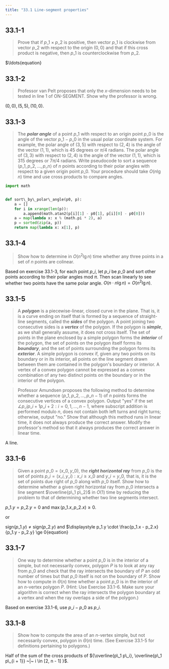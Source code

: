 ```yaml
---
title: "33.1 Line-segment properties"
---
```


## 33.1-1

> Prove that if $p\_1 \times p\_2$ is positive, then vector $p\_1$ is clockwise from vector $p\_2$ with respect to the origin $(0, 0)$ and that if this cross product is negative, then $p\_1$ is counterclockwise from $p\_2$.

$\ldots{equation}
## 33.1-2

> Professor van Pelt proposes that only the $x$-dimension needs to be tested in line 1 of ON-SEGMENT. Show why the professor is wrong.

$(0, 0), (5, 5), (10, 0)$.

## 33.1-3

> The __*polar angle*__ of a point $p\_1$ with respect to an origin point $p\_0$ is the angle of the vector $p\_1 - p\_0$ in the usual polar coordinate system. For example, the polar angle of $(3, 5)$ with respect to $(2, 4)$ is the angle of the vector $(1, 1)$, which is $45$ degrees or $\pi / 4$ radians. The polar angle of $(3, 3)$ with respect to $(2, 4)$ is the angle of the vector $(1, 1)$, which is $315$ degrees or $7\pi / 4$ radians. Write pseudocode to sort a sequence $\langle p\_1, p\_2, \ldots, p\_n \rangle$ of $n$ points according to their polar angles with respect to a given origin point $p\_0$. Your procedure should take $O(n\lg n)$ time and use cross products to compare angles.
```python
import math


def sort\_by\_polar\_angle(p0, p):
    a = []
    for i in xrange(len(p)):
        a.append(math.atan2(p[i][1] - p0[1], p[i][0] - p0[0]))
    a = map(lambda x: x % (math.pi * 2), a)
    p = sorted(zip(a, p))
    return map(lambda x: x[1], p)
```

## 33.1-4

> Show how to determine in $O(n^2 \lg n)$ time whether any three points in a set of $n$ points are colinear.

Based on exercise 33.1-3, for each point $p\_i$, let $p\_i$ be $p\_0$ and sort other points according to their polar angles mod $\pi$. Then scan linearly to see whether two points have the same polar angle. $O(n \cdot n\lg n) = O(n^2 \lg n)$.

## 33.1-5

> A __*polygon*__ is a piecewise-linear, closed curve in the plane. That is, it is a curve ending on itself that is formed by a sequence of straight-line segments, called the __*sides*__ of the polygon. A point joining two consecutive sides is a __*vertex*__ of the polygon. If the polygon is __*simple*__, as we shall generally assume, it does not cross itself. The set of points in the plane enclosed by a simple polygon forms the __*interior*__ of the polygon, the set of points on the polygon itself forms its __*boundary*__, and the set of points surrounding the polygon forms its __*exterior*__. A simple polygon is convex if, given any two points on its boundary or in its interior, all points on the line segment drawn between them are contained in the polygon's boundary or interior. A vertex of a convex polygon cannot be expressed as a convex combination of any two distinct points on the boundary or in the interior of the polygon.

> Professor Amundsen proposes the following method to determine whether a sequence $\langle p\_1, p\_2, \ldots, p\_{n - 1} \rangle$ of $n$ points forms the consecutive vertices of a convex polygon. Output "yes" if the set ${ \angle p\_i p\_{i + 1} p\_{i + 2}: i = 0, 1, \ldots, n - 1 }$, where subscript addition is performed modulo $n$, does not contain both left turns and right turns; otherwise, output "no." Show that although this method runs in linear time, it does not always produce the correct answer. Modify the professor's method so that it always produces the correct answer in linear time.

A line.

## 33.1-6

> Given a point $p\_0 = (x\_0, y\_0)$, the __*right horizontal ray*__ from $p\_0$ is the set of points ${ p\_i = (x\_i, y\_i) : x\_i \ge x\_0 ~\text{and}~ y\_i = y\_0 }$, that is, it is the set of points due right of $p\_0$ along with $p\_0$ itself. Show how to determine whether a given right horizontal ray from $p\_0$ intersects a line segment $\overline{p\_1 p\_2}$ in $O(1)$ time by reducing the problem to that of determining whether two line segments intersect.

$p\_1.y = p\_2.y = 0$ and $\max(p\_1.x, p\_2.x) \ge 0$.

or

$\text{sign}(p\_1.y) \ne \text{sign}(p\_2.y)$ and $\displaystyle p\_1.y \cdot \frac{p\_1.x - p\_2.x}{p\_1.y - p\_2.y} \ge 0{equation}
## 33.1-7

> One way to determine whether a point $p\_0$ is in the interior of a simple, but not necessarily convex, polygon $P$ is to look at any ray from $p\_0$ and check that the ray intersects the boundary of $P$ an odd number of times but that $p\_0$ itself is not on the boundary of $P$. Show how to compute in $\Theta(n)$ time whether a point $p\_0$ is in the interior of an $n$-vertex polygon $P$. (Hint: Use Exercise 33.1-6. Make sure your algorithm is correct when the ray intersects the polygon boundary at a vertex and when the ray overlaps a side of the polygon.)

Based on exercise 33.1-6, use $p\_i - p\_0$ as $p\_i$.

## 33.1-8

> Show how to compute the area of an $n$-vertex simple, but not necessarily convex, polygon in $\Theta(n)$ time. (See Exercise 33.1-5 for definitions pertaining to polygons.)

Half of the sum of the cross products of ${\overline{p\_1 p\_i}, \overline{p\_1 p\_{i + 1}} ~|~ i \in [2, n - 1] }$.
